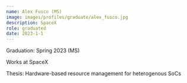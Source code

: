```yaml
---
name: Alex Fusco (MS)
image: images/profiles/graduate/alex_fusco.jpg
description: SpaceX
role: graduated
date: 2023-1-1
---
```


Graduation: Spring 2023 (MS)

Works at SpaceX 

Thesis: Hardware-based resource management for heterogenous SoCs